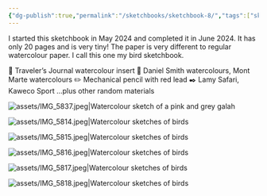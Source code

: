 ```yaml
---
{"dg-publish":true,"permalink":"/sketchbooks/sketchbook-8/","tags":["sketchbooks"],"noteIcon":"","created":"2024-06-09"}
---
```


I started this sketchbook in May 2024 and completed it in June 2024. It has only 20 pages and is very tiny! The paper is very different to regular watercolour paper. I call this one my bird sketchbook.

📖 Traveler’s Journal watercolour insert 
🎨 Daniel Smith watercolours, Mont Marte watercolours
✏️ Mechanical pencil with red lead
✒️ Lamy Safari, Kaweco Sport 
...plus other random materials

![assets/IMG_5837.jpeg|Watercolour sketch of a pink and grey galah](/img/user/assets/IMG_5837.jpeg)


![assets/IMG_5814.jpeg|Watercolour sketches of birds](/img/user/assets/IMG_5814.jpeg)

![assets/IMG_5815.jpeg|Watercolour sketches of birds](/img/user/assets/IMG_5815.jpeg)

![assets/IMG_5816.jpeg|Watercolour sketches of birds](/img/user/assets/IMG_5816.jpeg)

![assets/IMG_5817.jpeg|Watercolour sketches of birds](/img/user/assets/IMG_5817.jpeg)

![assets/IMG_5818.jpeg|Watercolour sketches of birds](/img/user/assets/IMG_5818.jpeg)
